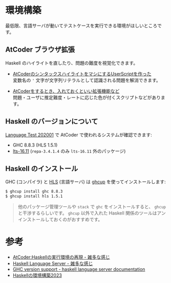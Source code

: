 # 環境構築

最低限、言語サーバが動いてテストケースを実行できる環境がほしいところです。

[lts-16.11]: https://www.stackage.org/lts-16.11
[implicit-hie]: https://github.com/Avi-D-coder/implicit-hie#readme

## AtCoder ブラウザ拡張

Haskell のハイライトを直したり、問題の難度を視覚化できます。

- [AtCoderのシンタックスハイライトをマシにするUserScriptを作った](https://qiita.com/mod_poppo/items/af11f07169fa9bdab844)  
変数名の `'` 文字が文字列リテラルとして認識される問題を解消できます。

- [AtCoderをするとき、入れておくといい拡張機能など](https://scrapbox.io/magurofly/AtCoder%E3%82%92%E3%81%99%E3%82%8B%E3%81%A8%E3%81%8D%E3%80%81%E5%85%A5%E3%82%8C%E3%81%A6%E3%81%8A%E3%81%8F%E3%81%A8%E3%81%84%E3%81%84%E6%8B%A1%E5%BC%B5%E6%A9%9F%E8%83%BD%E3%81%AA%E3%81%A9)  
問題・ユーザに推定難度・レートに応じた色が付くスクリプトなどがあります。

## Haskell のバージョンについて

[Language Test 202001](https://atcoder.jp/contests/language-test-202001) で AtCoder で使われるシステムが確認できます:

- GHC 8.8.3 (HLS 1.5.1)
- [lts-16.11] (`repa-3.4.1.4` のみ `lts-16.11` 外のパッケージ)

## Haskell のインストール

GHC (コンパイラ) と [HLS](https//github.com/haskell/haskell-language-server) (言語サーバ) は [ghcup](https://www.haskell.org/ghcup/) を使ってインストールします:

```sh
$ ghcup install ghc 8.8.3
$ ghcup install hls 1.5.1
```

> 他のパッケージ管理ツールや `stack` で `ghc` をインストールすると、 `ghcup` と干渉するらしいです。 `ghcup` 以外で入れた Haskell 関係のツールはアンインストールしておくのがおすすめです。

# 参考

- [AtCoder:Haskellの実行環境の再現 - 雑多な感じ](https://scrapbox.io/dragoon8192-main/AtCoder:Haskell%E3%81%AE%E5%AE%9F%E8%A1%8C%E7%92%B0%E5%A2%83%E3%81%AE%E5%86%8D%E7%8F%BE)
- [Haskell Language Server - 雑多な感じ](https://scrapbox.io/dragoon8192-main/Haskell_Language_Server)
- [GHC version support - haskell language server documentation](https://haskell-language-server.readthedocs.io/en/latest/support/ghc-version-support.html)
- [Haskellの環境構築2023](https://zenn.dev/mod_poppo/articles/haskell-setup-2023)


